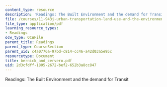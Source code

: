 ```yaml
---
content_type: resource
description: 'Readings: The Built Environment and the demand for Transit'
file: /courses/11-943j-urban-transportation-land-use-and-the-environment-spring-2002/2d3cfdff18052672bef2652b3a8cc847_bernick_and_cervero.pdf
file_type: application/pdf
learning_resource_types:
- Readings
ocw_type: OCWFile
parent_title: Readings
parent_type: CourseSection
parent_uid: c4a0776a-97bd-c814-cc46-a42d03a5e95c
resourcetype: Document
title: bernick_and_cervero.pdf
uid: 2d3cfdff-1805-2672-bef2-652b3a8cc847
---
```

Readings: The Built Environment and the demand for Transit

